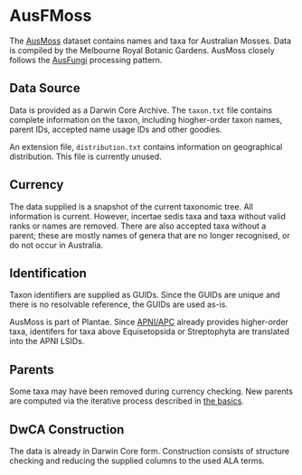 # AusFMoss

The [AusMoss](http://www.rbg.vic.gov.au/dbpages/cat/index.php/mosscatalogue) dataset contains names and taxa for Australian Mosses.
Data is compiled by the Melbourne Royal Botanic Gardens.
AusMoss closely follows the [AusFungi](ausfungi.md) processing pattern.

## Data Source

Data is provided as a Darwin Core Archive.
The `taxon.txt` file contains complete information on the taxon, including hiogher-order taxon names,
parent IDs, accepted name usage IDs and other goodies.

An extension file, `distribution.txt` contains information on geographical distribution.
This file is currently unused.

## Currency

The data supplied is a snapshot of the current taxonomic tree.
All information is current.
However, incertae sedis taxa and taxa without valid ranks or names are removed.
There are also accepted taxa without a parent; 
these are mostly names of genera that are no longer recognised, or do not occur in Australia. 

## Identification

Taxon identifiers are supplied as GUIDs.
Since the GUIDs are unique and there is no resolvable reference, the GUIDs are used as-is.

AusMoss is part of Plantae.
Since [APNI/APC](apni.md) already provides higher-order taxa, identifers for taxa above
Equisetopsida or Streptophyta are translated into the APNI LSIDs.

## Parents

Some taxa may have been removed during currency checking.
New parents are computed via the iterative process described in [the basics](processing-basics.md#correcting-parents).

## DwCA Construction

The data is already in Darwin Core form.
Construction consists of structure checking and reducing the supplied columns to the used ALA terms.
